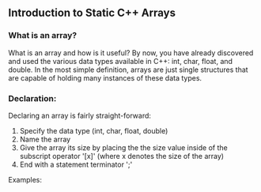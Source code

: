 ## Introduction to Static C++ Arrays
### What is an array?

What is an array and how is it useful?  By now, you have already discovered and used the various data types available in C++: int, char, float, and double.  In the most simple definition, arrays are just single structures that are capable of holding many instances of these data types.

### Declaration:
Declaring an array is fairly straight-forward:
1) Specify the data type (int, char, float, double)
2) Name the array
3) Give the array its size by placing the the size value inside of the subscript operator '[x]' (where x denotes the size of the array)
4) End with a statement terminator ';'

Examples:
